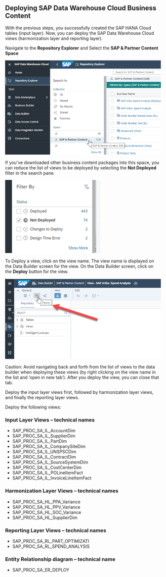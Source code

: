 ## Deploying SAP Data Warehouse Cloud Business Content

With the previous steps, you successfully created the SAP HANA Cloud tables (input layer). Now, you can deploy the SAP Data Warehouse Cloud views (harmonization layer and reporting layer).

Navigate to the **Repository Explorer** and Select the **SAP & Partner Content Space**

![DWC Deploy](../images/DWCLane_DeployContent1.png) 

If you’ve downloaded other business content packages into this space, you can reduce the list of views to be deployed by selecting the **Not Deployed** filter in the search pane.

![DWC Deploy](../images/DWCLane_DeployContent2.png) 

To Deploy a view, click on the view name.  The view name is displayed on the Data Builder screen for the view.  On the Data Builder screen, click on the **Deploy** button for the view.

![DWC Deploy](../images/DWCLane_DeployContent3.png)
 

Caution: Avoid navigating back and forth from the list of views to the data builder when deploying these views (by right clicking on the view name in the list and ‘open in new tab’).  After you deploy the view, you can close that tab.


Deploy the input layer views first, followed by harmonization layer views, and finally the reporting layer views.

Deploy the following views:

### Input Layer Views – technical names
- SAP_PROC_SA_IL_AccountDim
- SAP_PROC_SA_IL_SupplierDim
- SAP_PROC_SA_IL_PartDim
- SAP_PROC_SA_IL_CompanySiteDim
- SAP_PROC_SA_IL_UNSPSCDim
- SAP_PROC_SA_IL_ContractDim
- SAP_PROC_SA_IL_SourceSystemDim
- SAP_PROC_SA_IL_CostCenterDim
- SAP_PROC_SA_IL_POLineItemFact
- SAP_PROC_SA_IL_InvoiceLineItemFact
### Harmonization Layer Views – technical names
- SAP_PROC_SA_HL_PPA_Variance
- SAP_PROC_SA_HL_PPV_Variance
- SAP_PROC_SA_HL_SOC_Variance
- SAP_PROC_SA_HL_SupplierDim
### Reporting Layer Views – technical names
- SAP_PROC_SA_RL_PART_OPTIMIZATI
- SAP_PROC_SA_RL_SPEND_ANALYSIS
### Entity Relationship diagram – technical name
- SAP_PROC_SA_ER_DEPLOY
 
